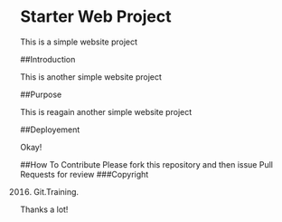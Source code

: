 # Starter Web Project

This is a simple website project

##Introduction

This is another simple website project

##Purpose

This is reagain another simple website project

##Deployement

Okay!

##How To Contribute
Please fork this repository and then issue Pull Requests for review
###Copyright

2016. Git.Training.

Thanks a lot!
